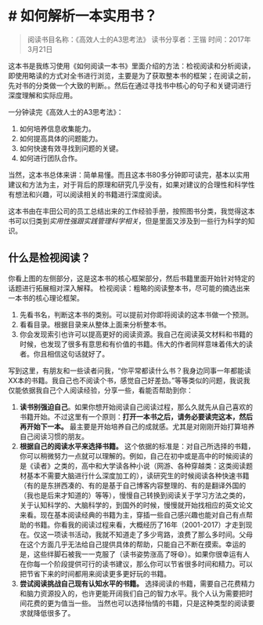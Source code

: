 # # 如何解析一本实用书？
> 阅读书目名称：《高效人士的A3思考法》
> 读书分享者：王锴
> 时间：2017年3月21日

这本书是我练习使用《如何阅读一本书》里面介绍的方法：检视阅读和分析阅读，即使用略读的方式对全书进行浏览，主要是为了获取整本书的框架；在阅读之前，先对书的分类做一个大致的判断。。然后在通过寻找书中核心的句子和关键词进行深度理解和实际应用。

一分钟读完《高效人士的A3思考法》：
1. 如何培养信息收集能力。
2. 如何提高具体的问题能力。
3. 如何快速有效寻找到问题的关键。
4. 如何进行团队合作。

当然，这本书总体来讲：简单易懂。而且这本书80多分钟即可读完，基本以实用建议和方法为主，对于背后的原理和研究几乎没有，如果对建议的合理性和科学性有想法和兴趣，可以阅读相关的书籍进行深度阅读。




这本书由在丰田公司的员工总结出来的工作经验手册，按照图书分类，我觉得这本书可以归类到*实用性强跟实践管理科学相关*，但是里面又涉及到一些行为科学的知识。

## 什么是检视阅读？
你看上图的左侧部分，这是这本书的核心框架部分，然后书籍里面开始针对特定的话题进行拓展相对深入解释。 检视阅读：粗略的阅读整本书，尽可能的摘选出来一本书的核心理论框架。

1. 先看书名，判断这本书的类别。可以提前对你即将阅读的这本书做一个预测。
2. 看看目录。根据目录来从整体上面来分析整本书。
3. 你会发现索引也许可以提高更好的阅读资源。我自己在阅读英文材料和书籍的时候，也发现了很多有意思和有价值的书籍。伟大的作者同样意味着伟大的读者。你且相信这句话就好了。


写到这里，有朋友和一些读者问我，“你平常都读什么书？我身边同事一年都能读XX本的书籍。我自己也不阅读个书，感觉自己好差劲。”等等类似的问题，我说我仅能依据我自己个人阅读经验，分享一些，看能否帮助到你：
1. **读书别强迫自己**。如果你想开始阅读自己阅读过程，那么久就先从自己喜欢的书籍开始。不过这里有一个原则：**打开一本书之后，请务必要读完这本，然后再开始下一本。** 最主要是开始培养自己的成就感。尤其是对刚刚开始打算培养自己阅读习惯的朋友。
2. **根据自己的阅读水平来选择书籍。** 这个依据的标准是：对自己所选择的书籍，你可以稍微努力一点就可以理解的。例如，自己在初中或是高中的时候阅读的是《读者》之类的，高中和大学读各种小说（网游、各种穿越类：这类阅读题材基本不需要大脑进行什么深度加工的），读研究生的时候阅读各种快速书籍（有的是东拼西凑的、有的是基于自己博客内容整理的、有的是翻译外国的（我也是后来才知道的）等等），慢慢自己转换到阅读关于学习方法之类的，关于认知科学的、大脑科学的，到国外的时候，慢慢就开始找相应的英文论文来看。现在基本阅读经典的书籍为主，穿插一些自己感兴趣也能对自己有点帮助的书籍。你看我的阅读过程来看，大概经历了16年（2001-2017）才走到现在。仅这一项读书活动，我就不知道走了多少弯路，浪费了那么多时间。父母在这个方面几乎无法给自己提供具体的帮助，只能自己不断在摸索。幸运的是，这些绊脚石被我一一克服了（读书姿势涨高了呀😄）。如果你很幸运有人在你每一个阶段提供可行的读书建议，那么你可以节省很多时间和精力。可以把节省下来的时间都用来阅读更多更好玩的书籍。
3. **尝试阅读挑战自己现有认知水平的书籍。** 选择阅读的书籍，需要自己花费精力和脑力资源投入的，也许更能开阔我们自己的智力水平。我个人认为需要把时间花费的更为值当一些。 当然也可以选择怡情的书籍，只是这种类型的阅读要求就降低很多了。


